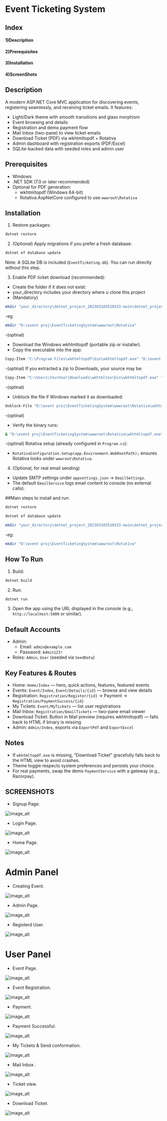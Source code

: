 # Event Ticketing System

## Index
#### 1)Description
#### 2)Prerequisites
#### 3)Installation
#### 4)ScreenShots


## Description
A modern ASP.NET Core MVC application for discovering events, registering seamlessly, and receiving ticket emails. It features:
- Light/Dark theme with smooth transitions and glass morphism
- Event browsing and details
- Registration and demo payment flow
- Mail Inbox (two-pane) to view ticket emails
- Download Ticket (PDF) via wkhtmltopdf + Rotativa
- Admin dashboard with registration exports (PDF/Excel)
- SQLite-backed data with seeded roles and admin user

## Prerequisites
- Windows
- .NET SDK (7.0 or later recommended)
- Optional for PDF generation:
  - wkhtmltopdf (Windows 64-bit)
  - Rotativa.AspNetCore configured to use `wwwroot\Rotativa`

## Installation
1) Restore packages:
```bash
dotnet restore
```

2) (Optional) Apply migrations if you prefer a fresh database:
```bash
dotnet ef database update
```
Note: A SQLite DB is included (`EventTicketing.db`). You can run directly without this step.

3) Enable PDF ticket download (recommended):
- Create the folder if it does not exist:
- your_directory includes your directory where u clone this project
- (Mandatory)
 ```bash
mkdir "your_directory\dotnet_project_202303103510153-main\dotnet_project_202303103510153-main\wwwroot\Rotativa"
```
-eg:
```bash
mkdir "D:\event proj\EventTicketingSystem\wwwroot\Rotativa"
```
-(optinal)
- Download the Windows wkhtmltopdf (portable zip or installer).
- Copy the executable into the app:
```bash
Copy-Item "C:\Program Files\wkhtmltopdf\bin\wkhtmltopdf.exe" "D:\event proj\EventTicketingSystem\wwwroot\Rotativa\wkhtmltopdf.exe"
```
-(optinal)
If you extracted a zip to Downloads, your source may be:
```bash
Copy-Item "C:\Users\YourUser\Downloads\wkhtmltox\bin\wkhtmltopdf.exe" "D:\event proj\EventTicketingSystem\wwwroot\Rotativa\wkhtmltopdf.exe"
```
-(optinal)
- Unblock the file if Windows marked it as downloaded:
```bash
Unblock-File "D:\event proj\EventTicketingSystem\wwwroot\Rotativa\wkhtmltopdf.exe"
```
-(optinal)
- Verify the binary runs:
```bash
& "D:\event proj\EventTicketingSystem\wwwroot\Rotativa\wkhtmltopdf.exe" --version
```
-(optinal)
Rotativa setup (already configured in `Program.cs`):
- `RotativaConfiguration.Setup(app.Environment.WebRootPath);` ensures Rotativa looks under `wwwroot\Rotativa`.

4) (Optional, for real email sending)
- Update SMTP settings under `appsettings.json` → `EmailSettings`.
- The default `EmailService` logs email content to console (no external calls).

##Main steps to install and run:
```bash
dotnet restore
```
```bash
dotnet ef database update
```
 ```bash
mkdir "your_directory\dotnet_project_202303103510153-main\dotnet_project_202303103510153-main\wwwroot\Rotativa"
```
-eg:
```bash
mkdir "D:\event proj\EventTicketingSystem\wwwroot\Rotativa"
```


## How To Run
1) Build:
```bash
dotnet build
```

2) Run:
```bash
dotnet run
```

3) Open the app using the URL displayed in the console (e.g., `http://localhost:5000` or similar).

## Default Accounts
- Admin:
  - Email: `admin@example.com`
  - Password: `Admin123!`
- Roles: `Admin`, `User` (seeded via `SeedData`)

## Key Features & Routes
- Home: `Home/Index` — hero, quick actions, features, featured events
- Events: `Event/Index`, `Event/Details/{id}` — browse and view details
- Registration: `Registration/Register/{id}` → Payment → `Registration/PaymentSuccess/{id}`
- My Tickets: `Event/MyTickets` — list user registrations
- Mail Inbox: `Registration/EmailTickets` — two-pane email viewer
- Download Ticket: Button in Mail preview (requires wkhtmltopdf) — falls back to HTML if binary is missing
- Admin: `Admin/Index`, exports via `ExportPdf` and `ExportExcel`

## Notes
- If `wkhtmltopdf.exe` is missing, “Download Ticket” gracefully falls back to the HTML view to avoid crashes.
- Theme toggle respects system preferences and persists your choice.
- For real payments, swap the demo `PaymentService` with a gateway (e.g., Razorpay).

## SCREENSHOTS
- Signup Page.
  
![image_alt](https://github.com/RJan1405/dotnet_project_202303103510153/blob/24773a78f585da663e3c26123c3a50fe934f7ffc/Screenshot/REGISTER%20PAGE.png)

- Login Page.
  
![image_alt](https://github.com/RJan1405/dotnet_project_202303103510153/blob/24773a78f585da663e3c26123c3a50fe934f7ffc/Screenshot/LOGIN%20PAGE.png)

- Home Page.
  
![image_alt](https://github.com/RJan1405/dotnet_project_202303103510153/blob/24773a78f585da663e3c26123c3a50fe934f7ffc/Screenshot/HOME%20PAGE.png)


# Admin Panel

- Creating Event.
  
![image_alt](https://github.com/RJan1405/dotnet_project_202303103510153/blob/24773a78f585da663e3c26123c3a50fe934f7ffc/Screenshot/EVENT%20CREATION.png)

- Admin Page.
  
![image_alt](https://github.com/RJan1405/dotnet_project_202303103510153/blob/24773a78f585da663e3c26123c3a50fe934f7ffc/Screenshot/ADMIN%20PANEL.png)

- Registerd User.
  
![image_alt](https://github.com/RJan1405/dotnet_project_202303103510153/blob/ec9a5abf4e910d92725fc88970feecc3b748643b/Screenshot/registered%20user.png)


# User Panel

- Event Page.
  
![image_alt](https://github.com/RJan1405/dotnet_project_202303103510153/blob/ec9a5abf4e910d92725fc88970feecc3b748643b/Screenshot/EVENT%20PAGE.png)

- Event Registration.
 
![image_alt](https://github.com/RJan1405/dotnet_project_202303103510153/blob/ec9a5abf4e910d92725fc88970feecc3b748643b/Screenshot/RESGISTER%201.png)

- Payment.
  
![image_alt](https://github.com/RJan1405/dotnet_project_202303103510153/blob/ec9a5abf4e910d92725fc88970feecc3b748643b/Screenshot/PAYMENT%20.png)

- Payment Successful.
  
![image_alt](https://github.com/RJan1405/dotnet_project_202303103510153/blob/ec9a5abf4e910d92725fc88970feecc3b748643b/Screenshot/PAYMENT%20SUCCESFUL.png)

- My Tickets & Send conformation.
  
![image_alt](https://github.com/RJan1405/dotnet_project_202303103510153/blob/ec9a5abf4e910d92725fc88970feecc3b748643b/Screenshot/TICKET%20VIEW%20AND%20SENDING%20CONFORMATION.png)

- Mail Inbox .
  
![image_alt](https://github.com/RJan1405/dotnet_project_202303103510153/blob/ec9a5abf4e910d92725fc88970feecc3b748643b/Screenshot/MAIL%20INBOX%20DOWNLAOD%20OR%20PRINT%20TICKET.png)

- Ticket view.
  
![image_alt](https://github.com/RJan1405/dotnet_project_202303103510153/blob/ec9a5abf4e910d92725fc88970feecc3b748643b/Screenshot/YOUR%20TICKET.png)

- Download Ticket.
  
![image_alt](https://github.com/RJan1405/dotnet_project_202303103510153/blob/ec9a5abf4e910d92725fc88970feecc3b748643b/Screenshot/PRINTING%20TICKET.png)



